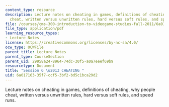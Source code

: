```yaml
---
content_type: resource
description: Lecture notes on cheating in games, definitions of cheating, why people
  cheat, written versus unwritten rules, hard versus soft rules, and speed runs.
file: /courses/cms-300-introduction-to-videogame-studies-fall-2011/6a01716335f7ccf53bf2bd5c1bca29d2_MITCMS_300F11_session_6.pdf
file_type: application/pdf
learning_resource_types:
- Lecture Notes
license: https://creativecommons.org/licenses/by-nc-sa/4.0/
ocw_type: OCWFile
parent_title: Lecture Notes
parent_type: CourseSection
parent_uid: 29958a24-8964-74dc-30f5-a0a7eeef69b9
resourcetype: Document
title: "Session 6 \u2013 CHEATING "
uid: 6a017163-35f7-ccf5-3bf2-bd5c1bca29d2
---
```

Lecture notes on cheating in games, definitions of cheating, why people cheat, written versus unwritten rules, hard versus soft rules, and speed runs.